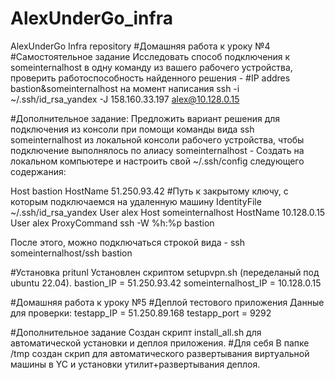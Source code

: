 # AlexUnderGo_infra
AlexUnderGo Infra repository
#Домашняя работа к уроку №4
#Самостоятельное задание
Исследовать способ подключения к someinternalhost в одну
команду из вашего рабочего устройства, проверить работоспособность
найденного решения -
#IP addres bastion&someinternalhost на момент написания
ssh -i ~/.ssh/id_rsa_yandex -J 158.160.33.197 alex@10.128.0.15

#Дополнительное задание:
Предложить вариант решения для подключения из консоли при помощи
команды вида ssh someinternalhost из локальной консоли рабочего
устройства, чтобы подключение выполнялось по алиасу
someinternalhost -
Создать на локальном компьютере и настроить свой ~/.ssh/config следующего содержания:

Host bastion
HostName 51.250.93.42
#Путь к закрытому ключу, с которым подключаемся на удаленную машину
IdentityFile ~/.ssh/id_rsa_yandex
User alex
Host someinternalhost
HostName 10.128.0.15
User alex
ProxyCommand ssh -W %h:%p bastion

После этого, можно подключаться строкой вида - ssh someinternalhost/ssh bastion

#Установка pritunl
Установлен скриптом setupvpn.sh (переделаный под ubuntu 22.04).
bastion_IP = 51.250.93.42
someinternalhost_IP = 10.128.0.15

#Домашняя работа к уроку №5
#Деплой тестового приложения
Данные для проверки:
testapp_IP = 51.250.89.168
testapp_port = 9292

#Дополнительное задание
Создан скрипт install_all.sh для автоматической установки и деплоя приложения.
#Для себя
В папке /tmp создан скрип для автоматического развертывания виртуальной машины в YC и установки утилит+развертывания деплоя.
